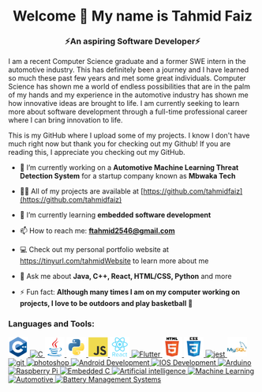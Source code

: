 <h1 align="center">Welcome 👋 My name is Tahmid Faiz</h1>
<h3 align="center">⚡️An aspiring Software Developer⚡️</h3>

I am a recent Computer Science graduate and a former SWE intern in the automotive industry. This has definitely been a journey and I have learned so much these past few years and met some great individuals. Computer Science has shown me a world of endless possibilities that are in the palm of my hands and my experience in the automotive industry has shown me how innovative ideas are brought to life. I am currently seeking to learn more about software development through a full-time professional career where I can bring innovation to life.
  

This is my GitHub where I upload some of my projects. I know I don't have much right now but thank you for checking out my Github! If you are reading this, I appreciate you checking out my GitHub. 

- 🔭 I’m currently working on a **Automotive Machine Learning Threat Detection System** for a startup company known as **Mbwaka Tech**

- 👨‍💻 All of my projects are available at [https://github.com/tahmidfaiz](https://github.com/tahmidfaiz)

- 🌱 I’m currently learning **embedded software development**

- 📫 How to reach me: **ftahmid2546@gmail.com**

- 💻 Check out my personal portfolio website at https://tinyurl.com/tahmidWebsite to learn more about me

- 💬 Ask me about **Java, C++, React, HTML/CSS, Python** and more

- ⚡ Fun fact: **Although many times I am on my computer working on projects, I love to be outdoors and play basketball 🏀**


<h3 align="left">Languages and Tools:</h3>
<p align="left">  </a>

<a href="https://www.w3schools.com/cpp/" target="_blank" rel="noreferrer"> <img src="https://raw.githubusercontent.com/devicons/devicon/master/icons/cplusplus/cplusplus-original.svg" alt="cplusplus" width="40" height="40"/> </a> 
<a href="https://www.w3schools.com/c/c_intro.php" target="_blank" rel="noreferrer"> <img src="https://cdn.jsdelivr.net/gh/devicons/devicon@latest/icons/c/c-original.svg" alt="C" width="40" height="40"/> </a> 
<a href="https://www.java.com" target="_blank" rel="noreferrer"> <img src="https://raw.githubusercontent.com/devicons/devicon/master/icons/java/java-original.svg" alt="java" width="40" height="40"/> </a>
<a href="https://www.python.org" target="_blank" rel="noreferrer"> <img src="https://raw.githubusercontent.com/devicons/devicon/master/icons/python/python-original.svg" alt="python" width="40" height="40"/> </a>
<a href="https://developer.mozilla.org/en-US/docs/Web/JavaScript" target="_blank" rel="noreferrer"> <img src="https://raw.githubusercontent.com/devicons/devicon/master/icons/javascript/javascript-original.svg" alt="javascript" width="40" height="40"/> </a>
<a href="https://reactjs.org/" target="_blank" rel="noreferrer"> <img src="https://raw.githubusercontent.com/devicons/devicon/master/icons/react/react-original-wordmark.svg" alt="react" width="40" height="40"/> </a> 
<a href="https://flutter.dev/" target="_blank" rel="noreferrer"> <img src="https://cdn.jsdelivr.net/gh/devicons/devicon@latest/icons/flutter/flutter-original.svg" alt="Flutter" width="40" height="40"/> </a>
<a href="https://www.w3.org/html/" target="_blank" rel="noreferrer"> <img src="https://raw.githubusercontent.com/devicons/devicon/master/icons/html5/html5-original-wordmark.svg" alt="html5" width="40" height="40"/> </a>
<a href="https://www.w3schools.com/css/" target="_blank" rel="noreferrer"> <img src="https://raw.githubusercontent.com/devicons/devicon/master/icons/css3/css3-original-wordmark.svg" alt="css3" width="40" height="40"/> </a> 
<a href="https://jestjs.io" target="_blank" rel="noreferrer"> <img src="https://www.vectorlogo.zone/logos/jestjsio/jestjsio-icon.svg" alt="jest" width="40" height="40"/> </a>
<a href="https://www.mysql.com/" target="_blank" rel="noreferrer"> <img src="https://raw.githubusercontent.com/devicons/devicon/master/icons/mysql/mysql-original-wordmark.svg" alt="mysql" width="40" height="40"/> </a>
<a href="https://git-scm.com/" target="_blank" rel="noreferrer"> <img src="https://www.vectorlogo.zone/logos/git-scm/git-scm-icon.svg" alt="git" width="40" height="40"/> </a> 
<a href="https://www.photoshop.com/en" target="_blank" rel="noreferrer"> <img src="https://cdn.jsdelivr.net/gh/devicons/devicon@latest/icons/photoshop/photoshop-original.svg" alt="photoshop" width="40" height="40"/> </a> 
<a href="https://www.android.com/" target="_blank" rel="noreferrer"> <img src="https://cdn.jsdelivr.net/gh/devicons/devicon@latest/icons/android/android-original.svg" alt="Android Development" width="40" height="40"/> </a> 
<a href="https://www.apple.com/ios/ios-17/" target="_blank" rel="noreferrer"> <img src="https://github.com/tahmidfaiz/tahmidfaiz/assets/113638585/a3db710e-af15-4e7f-9bd5-bb6a1f775cdc" alt="IOS Development" width="40" height="40"/> </a> 
<a href="https://www.arduino.cc/" target="_blank" rel="noreferrer"> <img src="https://cdn.jsdelivr.net/gh/devicons/devicon@latest/icons/arduino/arduino-original-wordmark.svg" alt="Arduino" width="40" height="40"/> </a> 
<a href="https://www.raspberrypi.com/" target="_blank" rel="noreferrer"> <img src="https://cdn.jsdelivr.net/gh/devicons/devicon@latest/icons/raspberrypi/raspberrypi-original.svg" alt="Raspberry Pi" width="40" height="40"/> </a> 
<a href="https://www.geeksforgeeks.org/embedded-c/" target="_blank" rel="noreferrer"> <img src="https://devicon-website.vercel.app/api/embeddedc/original-wordmark.svg" alt="Embedded C" width="40" height="40"/> </a> 
<a href="https://www.ibm.com/topics/artificial-intelligence" target="_blank" rel="noreferrer"> <img src="https://github.com/tahmidfaiz/tahmidfaiz/assets/113638585/c379478f-626b-4111-be87-256bb1250c66" alt="Artificial intelligence" width="40" height="40"/> </a> 
<a href="https://www.ibm.com/topics/machine-learning" target="_blank" rel="noreferrer"> <img src="https://github.com/tahmidfaiz/tahmidfaiz/assets/113638585/2cbaab31-0da6-4f29-984b-cb17c9b4255f" alt="Machine Learning" width="40" height="40"/> </a> 
<a href="https://www.sae.org/publications/magazines/automotive-engineering" target="_blank" rel="noreferrer"> <img src="https://github.com/tahmidfaiz/tahmidfaiz/assets/113638585/fad0ed17-fc53-4cef-9602-84375d0ad368" alt="Automotive" width="40" height="40"/> </a> 
<a href="https://www.synopsys.com/glossary/what-is-a-battery-management-system.html" target="_blank" rel="noreferrer"> <img src="https://github.com/tahmidfaiz/tahmidfaiz/assets/113638585/360b52dc-582a-4669-a33f-6561a8d76a31" alt="Battery Management Systems" width="40" height="40"/> </a> 


